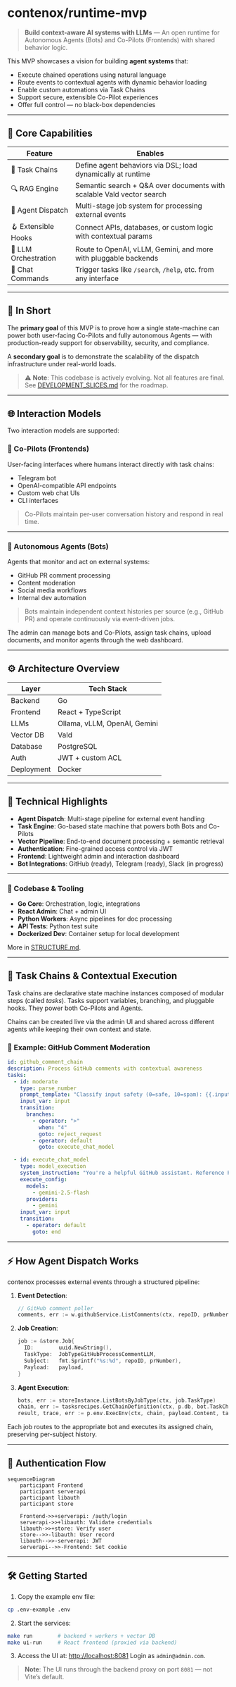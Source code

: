 # contenox/runtime-mvp

> **Build context-aware AI systems with LLMs** — An open runtime for Autonomous Agents (Bots) and Co-Pilots (Frontends) with shared behavior logic.

This MVP showcases a vision for building **agent systems** that:

* Execute chained operations using natural language
* Route events to contextual agents with dynamic behavior loading
* Enable custom automations via Task Chains
* Support secure, extensible Co-Pilot experiences
* Offer full control — no black-box dependencies

---

## 🚀 Core Capabilities

| Feature              | Enables                                                                |
| -------------------- | ---------------------------------------------------------------------- |
| 🧠 Task Chains       | Define agent behaviors via DSL; load dynamically at runtime            |
| 🔍 RAG Engine        | Semantic search + Q\&A over documents with scalable Vald vector search |
| 🤖 Agent Dispatch    | Multi-stage job system for processing external events                  |
| 🪝 Extensible Hooks  | Connect APIs, databases, or custom logic with contextual params        |
| 🔁 LLM Orchestration | Route to OpenAI, vLLM, Gemini, and more with pluggable backends        |
| 💬 Chat Commands     | Trigger tasks like `/search`, `/help`, etc. from any interface         |

---

## 🧠 In Short

The **primary goal** of this MVP is to prove how a single state-machine can power both user-facing Co-Pilots and fully autonomous Agents — with production-ready support for observability, security, and compliance.

A **secondary goal** is to demonstrate the scalability of the dispatch infrastructure under real-world loads.

> ⚠️ **Note**: This codebase is actively evolving. Not all features are final.
> See [DEVELOPMENT\_SLICES.md](DEVELOPMENT_SLICES.md) for the roadmap.

---

## 🌐 Interaction Models

Two interaction models are supported:

### 👤 Co-Pilots (Frontends)

User-facing interfaces where humans interact directly with task chains:

* Telegram bot
* OpenAI-compatible API endpoints
* Custom web chat UIs
* CLI interfaces

> Co-Pilots maintain per-user conversation history and respond in real time.

---

### 🤖 Autonomous Agents (Bots)

Agents that monitor and act on external systems:

* GitHub PR comment processing
* Content moderation
* Social media workflows
* Internal dev automation

> Bots maintain independent context histories per source (e.g., GitHub PR) and operate continuously via event-driven jobs.

The admin can manage bots and Co-Pilots, assign task chains, upload documents, and monitor agents through the web dashboard.

---

## ⚙️ Architecture Overview

| Layer      | Tech Stack                   |
| ---------- | ---------------------------- |
| Backend    | Go                           |
| Frontend   | React + TypeScript           |
| LLMs       | Ollama, vLLM, OpenAI, Gemini |
| Vector DB  | Vald                         |
| Database   | PostgreSQL                   |
| Auth       | JWT + custom ACL             |
| Deployment | Docker                       |

---

## 🔌 Technical Highlights

* **Agent Dispatch**: Multi-stage pipeline for external event handling
* **Task Engine**: Go-based state machine that powers both Bots and Co-Pilots
* **Vector Pipeline**: End-to-end document processing + semantic retrieval
* **Authentication**: Fine-grained access control via JWT
* **Frontend**: Lightweight admin and interaction dashboard
* **Bot Integrations**: GitHub (ready), Telegram (ready), Slack (in progress)

---

### 🧰 Codebase & Tooling

* **Go Core**: Orchestration, logic, integrations
* **React Admin**: Chat + admin UI
* **Python Workers**: Async pipelines for doc processing
* **API Tests**: Python test suite
* **Dockerized Dev**: Container setup for local development

More in [STRUCTURE.md](STRUCTURE.md).

---

## 🧩 Task Chains & Contextual Execution

Task chains are declarative state machine instances composed of modular steps (called *tasks*). Tasks support variables, branching, and pluggable hooks. They power both Co-Pilots and Agents.

Chains can be created live via the admin UI and shared across different agents while keeping their own context and state.

### 🧪 Example: GitHub Comment Moderation

```yaml
id: github_comment_chain
description: Process GitHub comments with contextual awareness
tasks:
  - id: moderate
    type: parse_number
    prompt_template: "Classify input safety (0=safe, 10=spam): {{.input}}"
    input_var: input
    transition:
      branches:
        - operator: ">"
          when: "4"
          goto: reject_request
        - operator: default
          goto: execute_chat_model

  - id: execute_chat_model
    type: model_execution
    system_instruction: "You're a helpful GitHub assistant. Reference PR context when relevant."
    execute_config:
      models:
        - gemini-2.5-flash
      providers:
        - gemini
    input_var: input
    transition:
      - operator: default
        goto: end
```

---

## ⚡ How Agent Dispatch Works

contenox processes external events through a structured pipeline:

1. **Event Detection**:

   ```go
   // GitHub comment poller
   comments, err := w.githubService.ListComments(ctx, repoID, prNumber, lastSync)
   ```

2. **Job Creation**:

   ```go
   job := &store.Job{
     ID:        uuid.NewString(),
     TaskType:  JobTypeGitHubProcessCommentLLM,
     Subject:   fmt.Sprintf("%s:%d", repoID, prNumber),
     Payload:   payload,
   }
   ```

3. **Agent Execution**:

   ```go
   bots, err := storeInstance.ListBotsByJobType(ctx, job.TaskType)
   chain, err := tasksrecipes.GetChainDefinition(ctx, p.db, bot.TaskChainID)
   result, trace, err := p.env.ExecEnv(ctx, chain, payload.Content, taskengine.DataTypeString)
   ```

Each job routes to the appropriate bot and executes its assigned chain, preserving per-subject history.

---

## 🔐 Authentication Flow

```mermaid
sequenceDiagram
    participant Frontend
    participant serverapi
    participant libauth
    participant store

    Frontend->>+serverapi: /auth/login
    serverapi->>+libauth: Validate credentials
    libauth->>+store: Verify user
    store-->>-libauth: User record
    libauth-->>-serverapi: JWT
    serverapi-->>-Frontend: Set cookie
```

---

## 🛠️ Getting Started

1. Copy the example env file:

```bash
cp .env-example .env
```

2. Start the services:

```bash
make run        # backend + workers + vector DB
make ui-run     # React frontend (proxied via backend)
```

3. Access the UI at: [http://localhost:8081](http://localhost:8081)
   Login as `admin@admin.com`.

> **Note**: The UI runs through the backend proxy on port `8081` — not Vite’s default.
